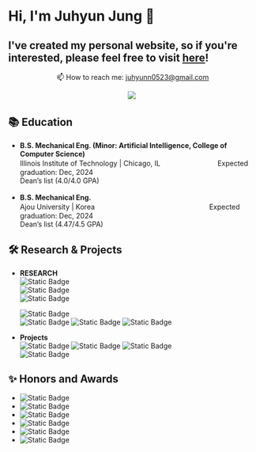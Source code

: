# Hi, I'm Juhyun Jung 👋  

## I've created my personal website, so if you're interested, please feel free to visit [here](https://juhyunn0.github.io)!   


<!--
<p align='center'>
   <a href="https://github-readme-stats.vercel.app/api?username=juhyunn0&show_icons=true&count_private=true"><img
           height=150
           src="https://github-readme-stats.vercel.app/api?username=juhyunn0&show_icons=true&count_private=true"/></a>
   <a href="https://github.com/juhyunn0/github-readme-stats"><img height=150
                                                                  src="https://github-readme-stats.vercel.app/api/top-langs/?username=juhyunn0&layout=compact"/></a>
</p>
-->

<p align='center'>  
   📫 How to reach me: <a href='mailto:juhyunn0523@gmail.com'>juhyunn0523@gmail.com</a>
<p align='center'>
    <img
      src="https://img.shields.io/badge/juhyunn0523@gmail.com-D14836?style=for-the-badge&logo=gmail&logoColor=white"/>&nbsp
</p>

## 📚 Education 
<p style="line-height: 0.5;">

* **B.S. Mechanical Eng. (Minor: Artificial Intelligence, College of Computer Science)**  
Illinois Institute of Technology | Chicago, ILㅤㅤㅤㅤㅤㅤㅤㅤㅤExpected graduation: Dec, 2024  
Dean’s list (4.0/4.0 GPA)
<br><br>
* **B.S. Mechanical Eng.**  
Ajou University | KoreaㅤㅤㅤㅤㅤㅤㅤㅤㅤㅤㅤㅤㅤㅤㅤㅤㅤㅤExpected graduation: Dec, 2024  
Dean’s list (4.47/4.5 GPA)

</p>


## 🛠 Research & Projects  
* **RESEARCH**  
  <img alt="Static Badge" src="https://img.shields.io/badge/Computer_Vision_and_Multimedia_Laboratory_(CVM_Lab)_-Illinois_Institute_of_Technology_%7C_Chicago%2C_IL_May_2023_%E2%80%93_May_2024-blue">  
  <img alt="Static Badge" src="https://img.shields.io/badge/Advisor%3A_Dr._Yan_Yan-black"> <br>
  <img alt="Static Badge" src="https://img.shields.io/badge/In_the_CVM_lab%2C_I_conducted_a_research_project_focused_on_predicting_mouse_behavior_by_integrating_images_and_audio.-gray">

  <img alt="Static Badge" src="https://img.shields.io/badge/Multiscale_Bio%E2%80%93inspired_Technology_Laboratory_(MOST_Lab)-Ajou_University_%7C_Korea_%E3%85%A4%E3%85%A4_Jan_2022_%E2%80%93_June_2022-blue">  <br>
  <img alt="Static Badge" src="https://img.shields.io/badge/Advisor%3A_Dr._Je_%E2%80%93_sung_Koh-black">
  <img alt="Static Badge" src="https://img.shields.io/badge/Dielectric_Elastomer_Actuator_performance_project-gray">
  <img alt="Static Badge" src="https://img.shields.io/badge/In_MOST_lab%2C_I_did_a_research_project_related_to_DEA_performance_(Dielectric_Elastomer_Actuator)-gray">


* **Projects**  
  <img alt="Static Badge" src="https://img.shields.io/badge/Mapping_Chicago_Tax_Increment-Illinois_Institute_of_Technology_%7C_Chicago%2C_IL_%E3%85%A4%E3%85%A4%E3%85%A4%E3%85%A4_Jan_2024_%E2%80%93_May_2024-blue">
  <img alt="Static Badge" src="https://img.shields.io/badge/Automated_decision%E2%80%93making_system_of_scheduling-Illinois_Institute_of_Technology_%7C_Chicago_IL_%E3%85%A4%E3%85%A4%E3%85%A4%E3%85%A4_Jan_2023_%E2%80%93_April_2023-blue">
  <img alt="Static Badge" src="https://img.shields.io/badge/Autonomous_mobility_competition-Sep_2021_%E2%80%93_Dec_2021_-blue"><br>
  <img alt="Static Badge" src="https://img.shields.io/badge/System_Innovation_competition-Mar_2021_%E2%80%93_May_2021-blue">

## ✨ Honors and Awards  
* <img alt="Static Badge" src="https://img.shields.io/badge/Dean%E2%80%99s_list_in_Ajou_University_(2018%2C2021%2C2022)-green">
* <img alt="Static Badge" src="https://img.shields.io/badge/Dean%E2%80%99s_list_in_Iillnois_Institute_of_Technology_(2022%E2%80%932023)-green">
* <img alt="Static Badge" src="https://img.shields.io/badge/Mando_Autonomous_mobility_VLF(Vision_Lane_Following)_2nd_award_(2021)-green">
* <img alt="Static Badge" src="https://img.shields.io/badge/System_Innovation_Competition%2C_The_Korean_Society_of_Systems_Engineering%2C_3rd_award_(2021)-green">
* <img alt="Static Badge" src="https://img.shields.io/badge/Academic_Excellence_Scholarship_in_Ajou_University_(2018%2C2021%2C2022)-green">
* <img alt="Static Badge" src="https://img.shields.io/badge/Soldier_of_Valor_Award_from_Republic_of_Korea_Army_(2020)-green">


